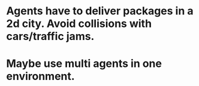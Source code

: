 # Agents have to deliver packages in a 2d city. Avoid collisions with cars/traffic jams.

# Maybe use multi agents in one environment.